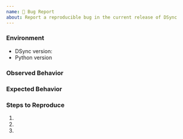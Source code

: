 ```yaml
---
name: 🐛 Bug Report
about: Report a reproducible bug in the current release of DSync
---
```


### Environment
* DSync version:  <!-- Example: 1.0.0 -->
* Python version  <!-- Example: 3.7.7 -->

<!-- What happened instead? -->
### Observed Behavior

<!-- What did you expect to happen? -->
### Expected Behavior

<!--
    Describe in detail the exact steps that someone else can take to reproduce
    this bug using the current release.
-->
### Steps to Reproduce
1.
2.
3.
